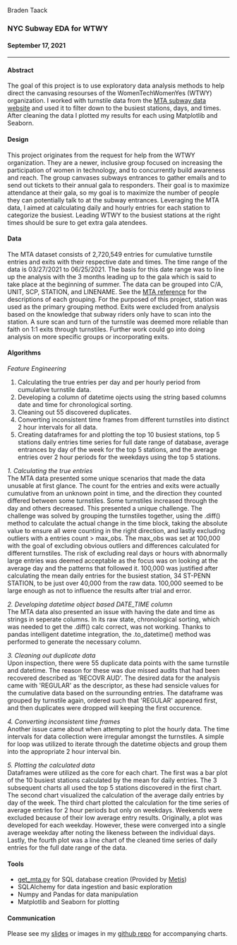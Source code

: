 Braden Taack
### NYC Subway EDA for WTWY
#### September 17, 2021
---

#### Abstract
  
The goal of this project is to use exploratory data analysis methods to help direct the canvasing resourses of the WomenTechWomenYes (WTWY) organization. I worked with turnstile data from the [MTA subway data website](http://web.mta.info/developers/turnstile.html) and used it to filter down to the busiest stations, days, and times. After cleaning the data I plotted my results for each using Matplotlib and Seaborn. 

#### Design

This project originates from the request for help from the WTWY organization. They are a newer, inclusive group focused on increasing the participation of women in technology, and to concurrently build awareness and reach. The group canvases subways entrances to gather emails and to send out tickets to their annual gala to responders. Their goal is to maximize attendance at their gala, so my goal is to maximize the number of people they can potentially talk to at the subway entrances. Leveraging the MTA data, I aimed at calculating daily and hourly entries for each station to categorize the busiest. Leading WTWY to the busiest stations at the right times should be sure to get extra gala atendees. 

#### Data

The MTA dataset consists of 2,720,549 entries for cumulative turnstile entries and exits with their respective date and times. The time range of the data is 03/27/2021 to 06/25/2021. The basis for this date range was to line up the analysis with the 3 months leading up to the gala which is said to take place at the beginning of summer. The data can be grouped into C/A, UNIT, SCP, STATION, and LINENAME. See the [MTA reference](http://web.mta.info/developers/resources/nyct/turnstile/ts_Field_Description.txt) for the descriptions of each grouping. For the purposed of this project, station was used as the primary grouping method. Exits were excluded from analysis based on the knowledge that subway riders only have to scan into the station. A sure scan and turn of the turnstile was deemed more reliable than faith on 1:1 exits through turnstiles. Further work could go into doing analysis on more specific groups or incorporating exits. 

#### Algorithms

*Feature Engineering*
1. Calculating the true entries per day and per hourly period from cumulative turnstile data. 
2. Developing a column of datetime ojects using the string based columns date and time for chronological sorting. 
3. Cleaning out 55 discovered duplicates. 
4. Converting inconsistent time frames from different turnstiles into distinct 2 hour intervals for all data. 
5. Creating dataframes for and plotting the top 10 busiest stations, top 5 stations daily entries time series for full date range of database, average entrances by day of the week for the top 5 stations, and the average entries over 2 hour periods for the weekdays using the top 5 stations. 

*1. Calculating the true entries*  
The MTA data presented some unique scenarios that made the data unusable at first glance. The count for the entries and exits were actually cumulative from an unknown point in time, and the direction they counted differed between some turnstiles. Some turnstiles increased through the day and others decreased. This presented a unique challenge. The challenge was solved by grouping the turnstiles together, using the .diff() method to calculate the actual change in the time block, taking the absolute value to ensure all were counting in the right direction, and lastly excluding outliers with a entries count > max_obs. The max_obs was set at 100,000 with the goal of excluding obvious outliers and differences calculated for different turnstiles. The risk of excluding real days or hours with abnormally large entries was deemed acceptable as the focus was on looking at the average day and the patterns that followed it. 100,000 was justified after calculating the mean daily entries for the busiest station, 34 ST-PENN STATION, to be just over 40,000 from the raw data. 100,000 seemed to be large enough as not to influence the results after trial and error. 

*2. Developing datetime object based DATE_TIME column*  
The MTA data also presented an issue with having the date and time as strings in seperate columns. In its raw state, chronological sorting, which was needed to get the .diff() calc correct, was not working. Thanks to pandas intelligent datetime integration, the .to_datetime() method was performed to generate the necessary column.  

*3. Cleaning out duplicate data*  
Upon inspection, there were 55 duplicate data points with the same turnstile and datetime. The reason for these was due missed audits that had been recovered described as 'RECOVR AUD'. The desired data for the analysis came with 'REGULAR' as the descriptor, as these had sensicle values for the cumulative data based on the surrounding entries. The dataframe was grouped by turnstile again, ordered such that 'REGULAR' appeared first, and then duplicates were dropped will keeping the first occurence. 

*4. Converting inconsistent time frames*  
Another issue came about when attempting to plot the hourly data. The time intervals for data collection were irregular amongst the turnstiles. A simple for loop was utilized to iterate through the datetime objects and group them into the appropriate 2 hour interval bin. 

*5. Plotting the calculated data*  
Dataframes were utilized as the core for each chart. The first was a bar plot of the 10 busiest stations calculated by the mean for daily entries. The 3 subsequent charts all used the top 5 stations discovered in the first chart. The second chart visualized the calculation of the average daily entries by day of the week. The third chart plotted the calculation for the time series of average entries for 2 hour periods but only on weekdays. Weekends were excluded because of their low average entry results. Originally, a plot was developed for each weekday. However, these were converged into a single average weekday after noting the likeness between the individual days. Lastly, the fourth plot was a line chart of the cleaned time series of daily entries for the full date range of the data. 

#### Tools

- [get_mta.py](https://github.com/braden-taack/Metis_EDA_Project/blob/main/get_mta.py) for SQL database creation (Provided by [Metis](https://github.com/thisismetis))
- SQLAlchemy for data ingestion and basic exploration
- Numpy and Pandas for data manipulation
- Matplotlib and Seaborn for plotting

#### Communication
Please see my [slides]() or images in my [github repo]() for accompanying charts. 
